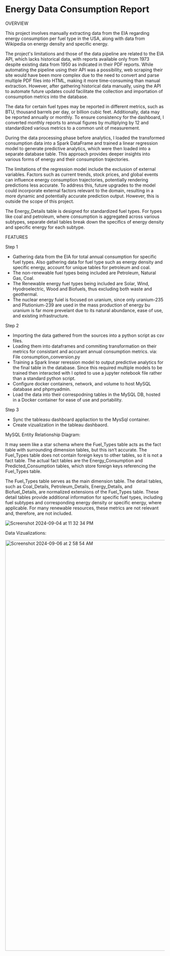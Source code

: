 # Energy Data Consumption Report

OVERVIEW

This project involves manually extracting data from the EIA regarding energy consumption per fuel type in the USA, along with data from Wikipedia on energy density and specific energy.

The project's limitations and those of the data pipeline are related to the EIA API, which lacks historical data, with reports available only from 1973 despite existing data from 1950 as indicated in their PDF reports. While automating the pipeline using their API was a possibility, web scraping their site would have been more complex due to the need to convert and parse multiple PDF files into HTML, making it more time-consuming than manual extraction. However, after gathering historical data manually, using the API to automate future updates could facilitate the collection and importation of consumption metrics into the database.

The data for certain fuel types may be reported in different metrics, such as BTU, thousand barrels per day, or billion cubic feet. Additionally, data may be reported annually or monthly. To ensure consistency for the dashboard, I converted monthly reports to annual figures by multiplying by 12 and standardized various metrics to a common unit of measurement.

During the data processing phase before analytics, I loaded the transformed consumption data into a Spark DataFrame and trained a linear regression model to generate predictive analytics, which were then loaded into a separate database table. This approach provides deeper insights into various forms of energy and their consumption trajectories.

The limitations of the regression model include the exclusion of external variables. Factors such as current trends, stock prices, and global events can influence energy consumption trajectories, potentially rendering predictions less accurate. To address this, future upgrades to the model could incorporate external factors relevant to the domain, resulting in a more dynamic and potentially accurate prediction output. However, this is outside the scope of this project.

The Energy_Details table is designed for standardized fuel types. For types like coal and petroleum, where consumption is aggregated across various subtypes, separate detail tables break down the specifics of energy density and specific energy for each subtype.


FEATURES

Step 1
- Gathering data from the EIA for total annual consumption for specific fuel types. Also gathering data for fuel type such as energy density and specific energy, account for unique tables for petroleum and coal.
- The non-renewable fuel types being included are Petroleum, Natural Gas, Coal.
- The Renewable energy fuel types being included are Solar, Wind, Hyodroelectric, Wood and Biofuels, thus excluding both waste and geothermal.
- The nuclear energy fuiel is focused on uranium, since only uranium-235 and Plutionium-239 are used in the mass production of energy bu uranium is far more prevelant due to its natural abundance, ease of use, and existing infrastructure.

Step 2
- Importing the data gathered from the sources into a python script as csv files.
- Loading them into dataframes and commiting transformation on their metrics for consistant and accurant annual consumption metrics. via: File consumption_conversion.py
- Training a Spark linear reression model to output predictive analytics for the final table in the database. Since this required multiple models to be trained then interacted with I opted to use a jupyter notebook file rather than a standard python script.
- Configure docker containers, network, and volume to host MySQL database and phpmyadmin.
- Load the data into their correspodning tables in the MySQL DB, hosted in a Docker container for ease of use and portability.

Step 3
- Sync the tableasu dashboard appliaction to the MysSql container.
- Create vizualization in the tableau dashbaord.

MySQL Entity Relationship Diagram:

It may seem like a star schema where the Fuel_Types table acts as the fact table with surrounding dimension tables, but this isn’t accurate. The Fuel_Types table does not contain foreign keys to other tables, so it is not a fact table. The actual fact tables are the Energy_Consumption and Predicted_Consumption tables, which store foreign keys referencing the Fuel_Types table.

The Fuel_Types table serves as the main dimension table. The detail tables, such as Coal_Details, Petroleum_Details, Energy_Details, and Biofuel_Details, are normalized extensions of the Fuel_Types table. These detail tables provide additional information for specific fuel types, including fuel subtypes and corresponding energy density or specific energy, where applicable. For many renewable resources, these metrics are not relevant and, therefore, are not included.

![Screenshot 2024-09-04 at 11 32 34 PM](https://github.com/user-attachments/assets/d119e7be-ff1b-4eee-98ae-9a75e1419a01)





Data Vizualizations:

<img width="1299" alt="Screenshot 2024-09-06 at 2 58 54 AM" src="https://github.com/user-attachments/assets/b6129b61-391f-4f4b-8132-21bcee2ff5a7">






